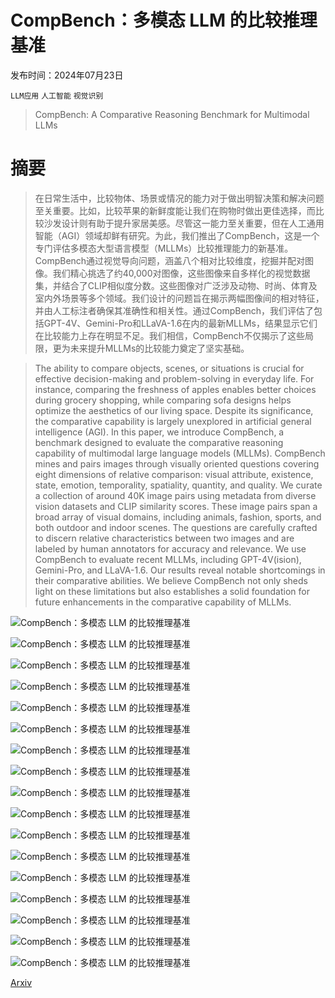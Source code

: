 # CompBench：多模态 LLM 的比较推理基准

发布时间：2024年07月23日

`LLM应用` `人工智能` `视觉识别`

> CompBench: A Comparative Reasoning Benchmark for Multimodal LLMs

# 摘要

> 在日常生活中，比较物体、场景或情况的能力对于做出明智决策和解决问题至关重要。比如，比较苹果的新鲜度能让我们在购物时做出更佳选择，而比较沙发设计则有助于提升家居美感。尽管这一能力至关重要，但在人工通用智能（AGI）领域却鲜有研究。为此，我们推出了CompBench，这是一个专门评估多模态大型语言模型（MLLMs）比较推理能力的新基准。CompBench通过视觉导向问题，涵盖八个相对比较维度，挖掘并配对图像。我们精心挑选了约40,000对图像，这些图像来自多样化的视觉数据集，并结合了CLIP相似度分数。这些图像对广泛涉及动物、时尚、体育及室内外场景等多个领域。我们设计的问题旨在揭示两幅图像间的相对特征，并由人工标注者确保其准确性和相关性。通过CompBench，我们评估了包括GPT-4V、Gemini-Pro和LLaVA-1.6在内的最新MLLMs，结果显示它们在比较能力上存在明显不足。我们相信，CompBench不仅揭示了这些局限，更为未来提升MLLMs的比较能力奠定了坚实基础。

> The ability to compare objects, scenes, or situations is crucial for effective decision-making and problem-solving in everyday life. For instance, comparing the freshness of apples enables better choices during grocery shopping, while comparing sofa designs helps optimize the aesthetics of our living space. Despite its significance, the comparative capability is largely unexplored in artificial general intelligence (AGI). In this paper, we introduce CompBench, a benchmark designed to evaluate the comparative reasoning capability of multimodal large language models (MLLMs). CompBench mines and pairs images through visually oriented questions covering eight dimensions of relative comparison: visual attribute, existence, state, emotion, temporality, spatiality, quantity, and quality. We curate a collection of around 40K image pairs using metadata from diverse vision datasets and CLIP similarity scores. These image pairs span a broad array of visual domains, including animals, fashion, sports, and both outdoor and indoor scenes. The questions are carefully crafted to discern relative characteristics between two images and are labeled by human annotators for accuracy and relevance. We use CompBench to evaluate recent MLLMs, including GPT-4V(ision), Gemini-Pro, and LLaVA-1.6. Our results reveal notable shortcomings in their comparative abilities. We believe CompBench not only sheds light on these limitations but also establishes a solid foundation for future enhancements in the comparative capability of MLLMs.

![CompBench：多模态 LLM 的比较推理基准](../../../paper_images/2407.16837/x1.png)

![CompBench：多模态 LLM 的比较推理基准](../../../paper_images/2407.16837/x2.png)

![CompBench：多模态 LLM 的比较推理基准](../../../paper_images/2407.16837/x4.png)

![CompBench：多模态 LLM 的比较推理基准](../../../paper_images/2407.16837/MB.png)

![CompBench：多模态 LLM 的比较推理基准](../../../paper_images/2407.16837/spot.png)

![CompBench：多模态 LLM 的比较推理基准](../../../paper_images/2407.16837/VAW.png)

![CompBench：多模态 LLM 的比较推理基准](../../../paper_images/2407.16837/CUB.png)

![CompBench：多模态 LLM 的比较推理基准](../../../paper_images/2407.16837/fish.jpg)

![CompBench：多模态 LLM 的比较推理基准](../../../paper_images/2407.16837/fashion.jpg)

![CompBench：多模态 LLM 的比较推理基准](../../../paper_images/2407.16837/depth.jpg)

![CompBench：多模态 LLM 的比较推理基准](../../../paper_images/2407.16837/celebA.jpg)

![CompBench：多模态 LLM 的比较推理基准](../../../paper_images/2407.16837/fer2013.jpg)

![CompBench：多模态 LLM 的比较推理基准](../../../paper_images/2407.16837/x5.png)

![CompBench：多模态 LLM 的比较推理基准](../../../paper_images/2407.16837/x6.png)

![CompBench：多模态 LLM 的比较推理基准](../../../paper_images/2407.16837/x7.png)

![CompBench：多模态 LLM 的比较推理基准](../../../paper_images/2407.16837/x8.png)

![CompBench：多模态 LLM 的比较推理基准](../../../paper_images/2407.16837/x9.png)

[Arxiv](https://arxiv.org/abs/2407.16837)